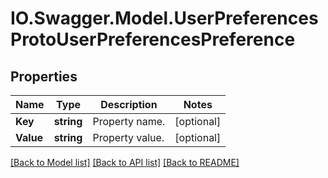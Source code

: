 # IO.Swagger.Model.UserPreferencesProtoUserPreferencesPreference
## Properties

Name | Type | Description | Notes
------------ | ------------- | ------------- | -------------
**Key** | **string** | Property name. | [optional] 
**Value** | **string** | Property value. | [optional] 

[[Back to Model list]](../README.md#documentation-for-models) [[Back to API list]](../README.md#documentation-for-api-endpoints) [[Back to README]](../README.md)

